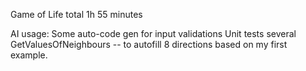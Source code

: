 Game of Life
total 1h 55 minutes

AI usage:
Some auto-code gen for input validations
Unit tests several
GetValuesOfNeighbours -- to autofill 8 directions based on my first example.